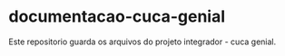 # documentacao-cuca-genial
Este repositorio guarda os arquivos do projeto integrador - cuca genial.
